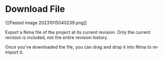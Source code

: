 # Download File

![[Pasted image 20231015040239.png]]

Export a Nima file of the project at its current revision. Only the current revision is included, not the entire revision history.

Once you've downloaded the file, you can drag and drop it into Nima to re-import it.
